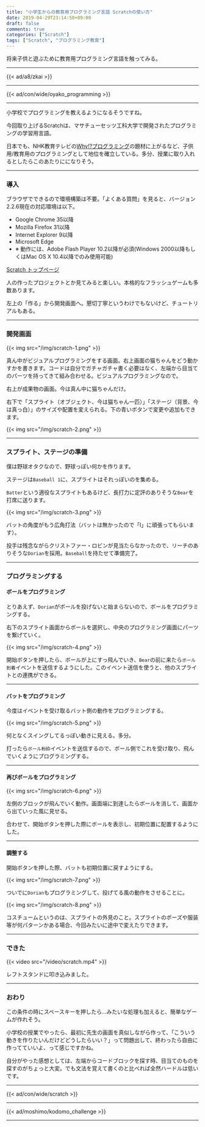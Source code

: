```yaml
---
title: "小学生からの教育用プログラミング言語 Scratchの使い方"
date: 2019-04-29T23:14:58+09:00
draft: false
comments: true
categories: ["Scratch"]
tags: ["Scratch", "プログラミング教育"]
---
```


将来子供と遊ぶために教育用プログラミング言語を触ってみる。

<!--more-->

---

{{< ad/a8/zkai >}}

---

{{< ad/con/wide/oyako_programming >}}

---

小学校でプログラミングを教えるようになるそうですね。

今回取り上げるScratchは、マサチューセッツ工科大学で開発されたプログラミングの学習用言語。

日本でも、NHK教育テレビの[Why!?プログラミング](http://www.nhk.or.jp/sougou/programming/)の題材に上がるなど、子供用/教育用のプログラミングとして地位を確立している。多分、授業に取り入れるとしたらこのあたりにになりそう。

---

### 導入

ブラウザでできるので環境構築は不要。「よくある質問」を見ると、バージョン2.2.6現在の対応環境は以下。

- Google Chrome 35以降
- Mozilla Firefox 31以降
- Internet Explorer 9以降
- Microsoft Edge
- ※ 動作には、Adobe Flash Player 10.2以降が必須(Windows 2000以降もしくはMac OS X 10.4以降でのみ使用可能)

[Scratch トップページ](https://scratch.mit.edu/)

人の作ったプロジェクトとか見てみると楽しい。本格的なフラッシュゲームも多数あります。

左上の「作る」から開発画面へ。懇切丁寧というわけでもないけど、チュートリアルもある。

---

### 開発画面

{{< img src="/img/scratch-1.png" >}}

真ん中がビジュアルプログラミングをする画面。右上画面の猫ちゃんをどう動かすかを書きます。コードは自分でガチャガチャ書く必要はなく、左端から目当てのパーツを持ってきて組み合わせる。ビジュアルプログラミングなので。

右上が成果物の画面。今は真ん中に猫ちゃんだけ。

右下で「スプライト（オブジェクト、今は猫ちゃん一匹）」「ステージ（背景、今は真っ白）」のサイズや配置を変えられる。下の青いボタンで変更や追加もできます。

{{< img src="/img/scratch-2.png" >}}

---

### スプライト、ステージの準備

僕は野球オタクなので、野球っぽい何かを作ります。

ステージは`Baseball 1`に、スプライトはそれっぽいのを集める。

`Batter`という適役なスプライトもあるけど、長打力に定評のありそうな`Bear`を打席に送ります。

{{< img src="/img/scratch-3.png" >}}

バットの角度がもう広角打法（バットは無かったので「I」に頑張ってもらいます）。

投手は残念ながらクリストファー・ロビンが見当たらなかったので、リーチのありそうな`Dorian`を採用。`Baseball`を持たせて準備完了。

---

### プログラミングする

#### ボールをプログラミング

とりあえず、`Dorian`がボールを投げないと始まらないので、ボールをプログラミングする。

右下のスプライト画面からボールを選択し、中央のプログラミング画面にパーツを繋げていく。

{{< img src="/img/scratch-4.png" >}}

開始ボタンを押したら、ボールが上にすっ飛んでいき、`Bear`の前に来たら`ボール到着`イベントを送信するようにした。このイベント送信を使うと、他のスプライトとの連携ができる。

---

#### バットをプログラミング

今度はイベントを受け取るバット側の動作をプログラミングする。

{{< img src="/img/scratch-5.png" >}}

何となくスイングしてるっぽい動きに見える。多分。

打ったら`ボール粉砕`イベントを送信するので、ボール側でこれを受け取り、飛んでいくようにプログラミングする。

---

#### 再びボールをプログラミング

{{< img src="/img/scratch-6.png" >}}

左側のブロックが飛んでいく動作。画面端に到達したらボールを消して、画面から出ていった風に見せる。

合わせて、開始ボタンを押した際にボールを表示し、初期位置に配置するようにした。

---

#### 調整する

開始ボタンを押した際、バットも初期位置に戻すようにする。

{{< img src="/img/scratch-7.png" >}}

ついでに`Dorian`もプログラミングして、投げてる風の動作をさせることに。

{{< img src="/img/scratch-8.png" >}}

コスチュームというのは、スプライトの外見のこと。スプライトのポーズや服装等が何パターンかある場合、今回みたいに途中で変えたりできます。

---

### できた

{{< video src="/video/scratch.mp4" >}}

レフトスタンドに叩き込みました。

---

### おわり

この条件の時にスペースキーを押したら…みたいな処理も加えると、簡単なゲームが作れそう。

小学校の授業でやったら、最初に先生の画面を真似しながら作って、「こういう動きを作りたいんだけどどうしたらいい？」って問題出して、終わったら自由に作ってていいよ、って感じですかね。

自分がやった感想としては、左端からコードブロックを探す時、目当てのものを探すのがちょっと大変。でも文法を覚えて書くのと比べれば全然ハードルは低いです。

---

{{< ad/con/wide/scratch >}}

---

{{< ad/moshimo/kodomo_challenge >}}

---
